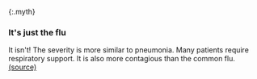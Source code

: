 {:.myth}
### It's just the flu

It isn't! The severity is more similar to pneumonia. Many patients require respiratory support. It
is also more contagious than the common flu.
[(source)](https://www.ncbi.nlm.nih.gov/pubmed/32064853)
